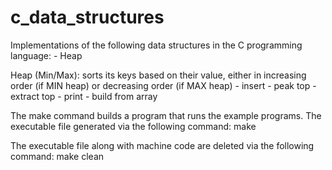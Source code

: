 c_data_structures
=================

Implementations of the following data structures in the C programming language:
	- Heap


Heap (Min/Max): sorts its keys based on their value, either in increasing order (if MIN heap) or decreasing order (if MAX heap)
	- insert 
	- peak top
	- extract top
	- print
	- build from array
    
The make command builds a program that runs the example programs. The executable file generated via the following command:
	make

The executable file along with machine code are deleted via the following command:
	make clean




